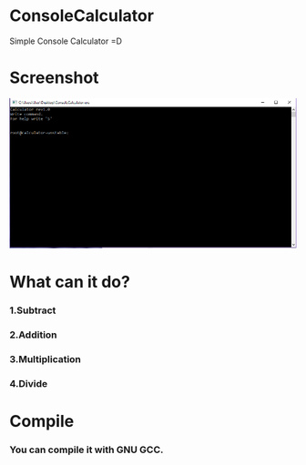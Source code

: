 # ConsoleCalculator
Simple Console Calculator =D
# Screenshot
![alt text](https://github.com/OPHoperHPO/ConsoleCalculator/raw/master/screenshot/screenshot.PNG)
# What can it do?
### 1.Subtract
### 2.Addition
### 3.Multiplication
### 4.Divide
# Compile
### You can compile it with GNU GCC.

